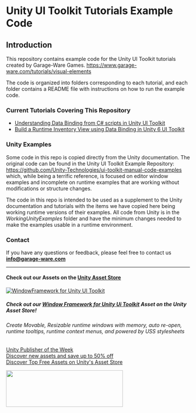 # Unity UI Toolkit Tutorials Example Code
## Introduction
This repository contains example code for the Unity UI Toolkit tutorials created by Garage-Ware Games.
https://www.garage-ware.com/tutorials/visual-elements

The code is organized into folders corresponding to each tutorial, and each folder contains a README file with instructions on how to run the example code.

### Current Tutorials Covering This Repository
- [Understanding Data Binding from C# scripts in Unity UI Toolkit](https://www.garage-ware.com/tutorials/visual-elements/data-binding)<br>
- [Build a Runtime Inventory View using Data Binding in Unity 6 UI Toolkit](https://www.garage-ware.com/tutorials/visual-elements/simple-inventory-databinding-example)


### Unity Examples
Some code in this repo is copied directly from the Unity documentation. The original code can be found in the Unity UI Toolkit Example Repository:
https://github.com/Unity-Technologies/ui-toolkit-manual-code-examples which, while being a terrific reference, is focused on editor window examples and 
incomplete on runtime examples that are working without modifications or structure changes.

The code in this repo is intended to be used as a supplement to the Unity documentation and tutorials with the items we have copied here being working runtime versions of their examples.
All code from Unity is in the *WorkingUnityExamples* folder and have the minimum changes needed to make the examples usable in a runtime environment.

### Contact
If you have any questions or feedback, please feel free to contact us **info@garage-ware.com**

---
#### Check out our Assets on the [Unity Asset Store](https://prf.hn/l/789Mgkx/)
[![WindowFramework for Unity UI Toolkit](https://www.garage-ware.com/assets/images/WindowFramework/window-framework-logo-v2-thumb.webp)](https://prf.hn/l/y8bbPJj/)

##### Check out our [Window Framework for Unity Ui Toolkit](https://prf.hn/l/y8bbPJj/) Asset on the Unity Asset Store!
###### Create Movable, Resizable runtime windows with memory, auto re-open, runtime tooltips, runtime context menus, and powered by USS stylesheets

<a href="https://prf.hn/click/camref:1101l5bJXS/creativeref:1011l100654" rel="sponsored">Unity Publisher of the Week</a><br>
<a href="https://prf.hn/click/camref:1101l5bJXS/creativeref:1101l104736" rel="sponsored">Discover new assets and save up to 50% off</a><br>
<a href="https://prf.hn/click/camref:1101l5bJXS/creativeref:1011l65259" rel="sponsored">Discover Top Free Assets on Unity's Asset Store</a><br>

<a href="https://prf.hn/click/camref:1101l5bJXS/creativeref:1100l66216" rel="sponsored"><img src="https://creative.prf.hn/source/camref:1101l5bJXS/creativeref:1100l66216" width="320" height="100" border="0"/></a>

